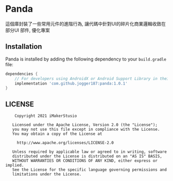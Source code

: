 # Panda
這個庫封裝了一些常用元件的進階行為, 讓代碼中針對UI的碎片化商業邏輯收斂在部分UI 部件, 優化專案

## Installation

Panda is installed by adding the following dependency to your `build.gradle` file:

```groovy
dependencies {
    // For developers using AndroidX or Android Support Library in their applications
    implementation 'com.github.jogger187:panda:1.0.1'
}
```

## LICENSE

```
	Copyright 2021 iMakerStusio

   Licensed under the Apache License, Version 2.0 (the "License");
   you may not use this file except in compliance with the License.
   You may obtain a copy of the License at

     http://www.apache.org/licenses/LICENSE-2.0

   Unless required by applicable law or agreed to in writing, software
   distributed under the License is distributed on an "AS IS" BASIS,
   WITHOUT WARRANTIES OR CONDITIONS OF ANY KIND, either express or implied.
   See the License for the specific language governing permissions and
   limitations under the License.

```